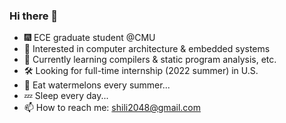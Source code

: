 ### Hi there 👋

- 🎆 ECE graduate student @CMU
- 🔭 Interested in computer architecture & embedded systems
- 🌱 Currently learning compilers & static program analysis, etc.
- 🛠 Looking for full-time internship (2022 summer) in U.S.
- 🍉 Eat watermelons every summer...
- 💤 Sleep every day...
- 📫 How to reach me: shili2048@gmail.com
